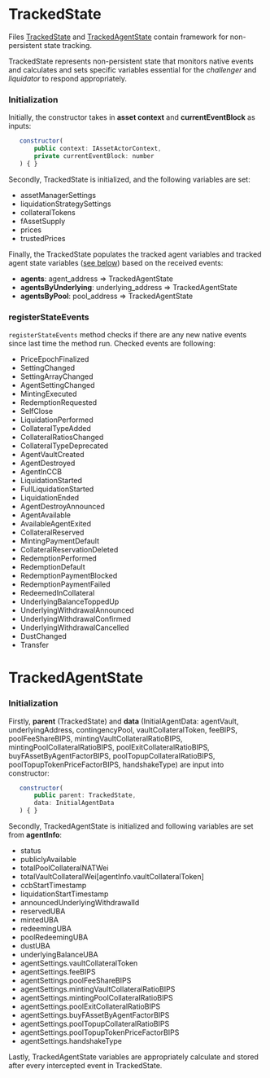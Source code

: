 # TrackedState

Files [TrackedState](../packages/fasset-bots-core/src/state/TrackedState.ts) and [TrackedAgentState](../packages/fasset-bots-core/src/state/TrackedAgentState.ts) contain framework for non-persistent state tracking.

TrackedState represents non-persistent state that monitors native events and calculates and sets specific variables essential for the _challenger_ and _liquidator_ to respond appropriately.

### Initialization

Initially, the constructor takes in **asset context** and **currentEventBlock** as inputs:

```javascript
   constructor(
       public context: IAssetActorContext,
       private currentEventBlock: number
   ) { }
```

Secondly, TrackedState is initialized, and the following variables are set:

-   assetManagerSettings
-   liquidationStrategySettings
-   collateralTokens
-   fAssetSupply
-   prices
-   trustedPrices

Finally, the TrackedState populates the tracked agent variables and tracked agent state variables ([see below](#trackedAgentState)) based on the received events:

-   **agents**: agent_address => TrackedAgentState
-   **agentsByUnderlying**: underlying_address => TrackedAgentState
-   **agentsByPool**: pool_address => TrackedAgentState

### registerStateEvents

`registerStateEvents` method checks if there are any new native events since last time the method run. Checked events are following:

-   PriceEpochFinalized
-   SettingChanged
-   SettingArrayChanged
-   AgentSettingChanged
-   MintingExecuted
-   RedemptionRequested
-   SelfClose
-   LiquidationPerformed
-   CollateralTypeAdded
-   CollateralRatiosChanged
-   CollateralTypeDeprecated
-   AgentVaultCreated
-   AgentDestroyed
-   AgentInCCB
-   LiquidationStarted
-   FullLiquidationStarted
-   LiquidationEnded
-   AgentDestroyAnnounced
-   AgentAvailable
-   AvailableAgentExited
-   CollateralReserved
-   MintingPaymentDefault
-   CollateralReservationDeleted
-   RedemptionPerformed
-   RedemptionDefault
-   RedemptionPaymentBlocked
-   RedemptionPaymentFailed
-   RedeemedInCollateral
-   UnderlyingBalanceToppedUp
-   UnderlyingWithdrawalAnnounced
-   UnderlyingWithdrawalConfirmed
-   UnderlyingWithdrawalCancelled
-   DustChanged
-   Transfer

# TrackedAgentState

### Initialization

Firstly, **parent** (TrackedState) and **data** (InitialAgentData: agentVault, underlyingAddress, contingencyPool, vaultCollateralToken, feeBIPS, poolFeeShareBIPS, mintingVaultCollateralRatioBIPS, mintingPoolCollateralRatioBIPS, poolExitCollateralRatioBIPS, buyFAssetByAgentFactorBIPS, poolTopupCollateralRatioBIPS, poolTopupTokenPriceFactorBIPS, handshakeType) are input into constructor:

```javascript
   constructor(
       public parent: TrackedState,
       data: InitialAgentData
   ) { }
```

Secondly, TrackedAgentState is initialized and following variables are set from **agentInfo**:

-   status
-   publiclyAvailable
-   totalPoolCollateralNATWei
-   totalVaultCollateralWei[agentInfo.vaultCollateralToken]
-   ccbStartTimestamp
-   liquidationStartTimestamp
-   announcedUnderlyingWithdrawalId
-   reservedUBA
-   mintedUBA
-   redeemingUBA
-   poolRedeemingUBA
-   dustUBA
-   underlyingBalanceUBA
-   agentSettings.vaultCollateralToken
-   agentSettings.feeBIPS
-   agentSettings.poolFeeShareBIPS
-   agentSettings.mintingVaultCollateralRatioBIPS
-   agentSettings.mintingPoolCollateralRatioBIPS
-   agentSettings.poolExitCollateralRatioBIPS
-   agentSettings.buyFAssetByAgentFactorBIPS
-   agentSettings.poolTopupCollateralRatioBIPS
-   agentSettings.poolTopupTokenPriceFactorBIPS
-   agentSettings.handshakeType

Lastly, TrackedAgentState variables are appropriately calculate and stored after every intercepted event in TrackedState.
